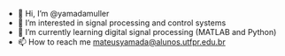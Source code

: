 - 👋 Hi, I’m @yamadamuller
- 👀 I’m interested in signal processing and control systems
- 🌱 I’m currently learning digital signal processing (MATLAB and Python)
- 📫 How to reach me mateusyamada@alunos.utfpr.edu.br 

<!---
yamadamuller/yamadamuller is a ✨ special ✨ repository because its `README.md` (this file) appears on your GitHub profile.
You can click the Preview link to take a look at your changes.
--->
